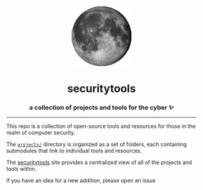 <p align="center">
  <a href="http://endless.horse">
    <img src=moon.gif alt="spinning-moon" />
  </a>
</p>

<h1 align="center">
  securitytools
</h1>

<h3 align="center">
  a collection of projects and tools for the cyber ✨
</h3>

---

This repo is a collection of open-source tools and resources for those in the realm of computer security.

The [`projects/`](../projects) directory is organized as a set of folders, each containing submodules that link to individual tools and resources.

The [securitytools](https://joshhighet.github.io/securitytools) site provides a centralized view of all of the projects and tools within.

If you have an idea for a new addition, please open an issue
